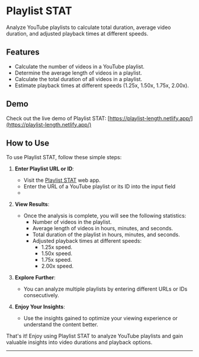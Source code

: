 # Playlist STAT

Analyze YouTube playlists to calculate total duration, average video duration, and adjusted playback times at different speeds.

## Features

- Calculate the number of videos in a YouTube playlist.
- Determine the average length of videos in a playlist.
- Calculate the total duration of all videos in a playlist.
- Estimate playback times at different speeds (1.25x, 1.50x, 1.75x, 2.00x).

## Demo

Check out the live demo of Playlist STAT: [https://playlist-length.netlify.app/](https://playlist-length.netlify.app/)

## How to Use

To use Playlist STAT, follow these simple steps:

1. **Enter Playlist URL or ID**: 
   - Visit the [Playlist STAT](https://playlist-length.netlify.app/) web app.
   - Enter the URL of a YouTube playlist or its ID into the input field
   - 
2. **View  Results**: 
   - Once the analysis is complete, you will see the following statistics:
     - Number of videos in the playlist.
     - Average length of videos in hours, minutes, and seconds.
     - Total duration of the playlist in hours, minutes, and seconds.
     - Adjusted playback times at different speeds:
       - 1.25x speed.
       - 1.50x speed.
       - 1.75x speed.
       - 2.00x speed.

3. **Explore Further**: 
   - You can analyze multiple playlists by entering different URLs or IDs consecutively.

4. **Enjoy Your Insights**: 
   - Use the insights gained to optimize your viewing experience or understand the content better.

That's it! Enjoy using Playlist STAT to analyze YouTube playlists and gain valuable insights into video durations and playback options.

---


